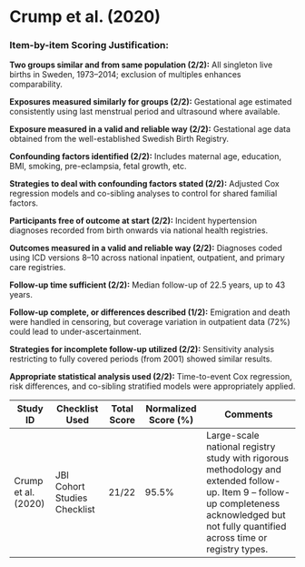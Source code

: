 # Crump et al. (2020)

### Item-by-item Scoring Justification:

**Two groups similar and from same population (2/2):** All singleton live births in Sweden, 1973–2014; exclusion of multiples enhances comparability.

**Exposures measured similarly for groups (2/2):** Gestational age estimated consistently using last menstrual period and ultrasound where available.

**Exposure measured in a valid and reliable way (2/2):** Gestational age data obtained from the well-established Swedish Birth Registry.

**Confounding factors identified (2/2):** Includes maternal age, education, BMI, smoking, pre-eclampsia, fetal growth, etc.

**Strategies to deal with confounding factors stated (2/2):** Adjusted Cox regression models and co-sibling analyses to control for shared familial factors.

**Participants free of outcome at start (2/2):** Incident hypertension diagnoses recorded from birth onwards via national health registries.

**Outcomes measured in a valid and reliable way (2/2):** Diagnoses coded using ICD versions 8–10 across national inpatient, outpatient, and primary care registries.

**Follow-up time sufficient (2/2):** Median follow-up of 22.5 years, up to 43 years.

**Follow-up complete, or differences described (1/2):** Emigration and death were handled in censoring, but coverage variation in outpatient data (72%) could lead to under-ascertainment.

**Strategies for incomplete follow-up utilized (2/2):** Sensitivity analysis restricting to fully covered periods (from 2001) showed similar results.

**Appropriate statistical analysis used (2/2):** Time-to-event Cox regression, risk differences, and co-sibling stratified models were appropriately applied.

| Study ID | Checklist Used | Total Score | Normalized Score (%) | Comments |
| --- | --- | --- | --- | --- |
| Crump et al. (2020) | JBI Cohort Studies Checklist | 21/22 | 95.5% | Large-scale national registry study with rigorous methodology and extended follow-up. Item 9 – follow-up completeness acknowledged but not fully quantified across time or registry types. |
